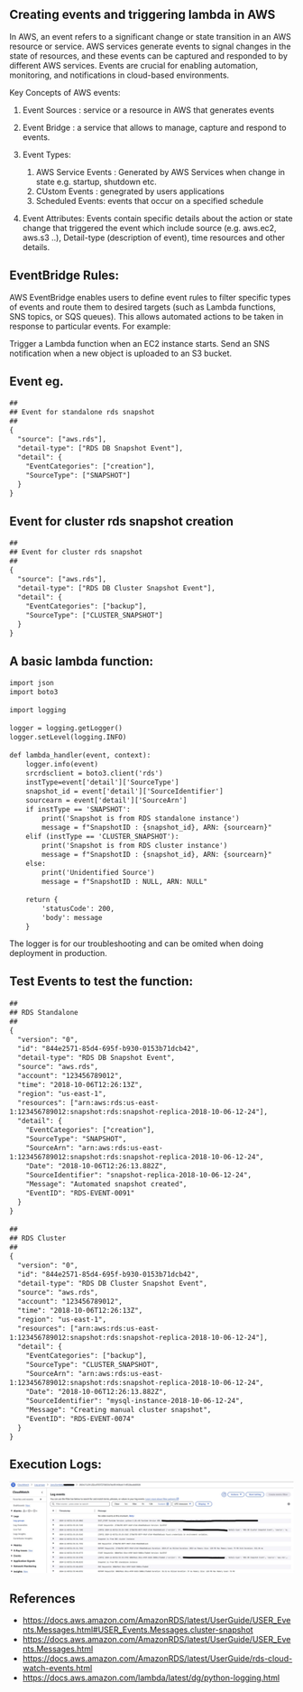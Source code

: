 ## Creating events and triggering lambda in AWS

In AWS, an event refers to a significant change or state transition in an AWS resource or service. AWS services generate events to signal changes in the state of resources, and these events can be captured and responded to by different AWS services. Events are crucial for enabling automation, monitoring, and notifications in cloud-based environments.

Key Concepts of AWS events:
1. Event Sources : service or a resource in AWS that generates events
2. Event Bridge : a service that allows to manage, capture and respond to events.
3. Event Types: 
	1. AWS Service Events : Generated by AWS Services when change in state e.g. startup, shutdown etc.
	1. CUstom Events : genegrated by users applications
	1. Scheduled Events: events that occur on a specified schedule 

4. Event Attributes: Events contain specific details about the action or state change that triggered the event which include source (e.g. aws.ec2, aws.s3 ..), Detail-type (description of event), time resources and other details.

## EventBridge Rules:
AWS EventBridge enables users to define event rules to filter specific types of events and route them to desired targets (such as Lambda functions, SNS topics, or SQS queues). This allows automated actions to be taken in response to particular events. For example:

Trigger a Lambda function when an EC2 instance starts.
Send an SNS notification when a new object is uploaded to an S3 bucket.  


## Event eg.
```
##
## Event for standalone rds snapshot
##
{
  "source": ["aws.rds"],
  "detail-type": ["RDS DB Snapshot Event"],
  "detail": {
    "EventCategories": ["creation"],
    "SourceType": ["SNAPSHOT"]
  }
}
```

## Event for cluster rds snapshot creation
```
##
## Event for cluster rds snapshot
##
{
  "source": ["aws.rds"],
  "detail-type": ["RDS DB Cluster Snapshot Event"],
  "detail": {
    "EventCategories": ["backup"],
    "SourceType": ["CLUSTER_SNAPSHOT"]
  }
}
```

## A basic lambda function:
```
import json
import boto3

import logging

logger = logging.getLogger()
logger.setLevel(logging.INFO)

def lambda_handler(event, context):
    logger.info(event)
    srcrdsclient = boto3.client('rds')
    instType=event['detail']['SourceType']
    snapshot_id = event['detail']['SourceIdentifier'] 
    sourcearn = event['detail']['SourceArn']
    if instType == 'SNAPSHOT':
        print('Snapshot is from RDS standalone instance')
        message = f"SnapshotID : {snapshot_id}, ARN: {sourcearn}"
    elif (instType == 'CLUSTER_SNAPSHOT'):
        print('Snapshot is from RDS cluster instance')
        message = f"SnapshotID : {snapshot_id}, ARN: {sourcearn}"
    else:
        print('Unidentified Source')
        message = f"SnapshotID : NULL, ARN: NULL"

    return {
        'statusCode': 200,
        'body': message
    }
```

The logger is for our troubleshooting and can be omited when doing deployment in production.

## Test Events to test the function:
```
##
## RDS Standalone
##
{
  "version": "0",
  "id": "844e2571-85d4-695f-b930-0153b71dcb42",
  "detail-type": "RDS DB Snapshot Event",
  "source": "aws.rds",
  "account": "123456789012",
  "time": "2018-10-06T12:26:13Z",
  "region": "us-east-1",
  "resources": ["arn:aws:rds:us-east-1:123456789012:snapshot:rds:snapshot-replica-2018-10-06-12-24"],
  "detail": {
    "EventCategories": ["creation"],
    "SourceType": "SNAPSHOT",
    "SourceArn": "arn:aws:rds:us-east-1:123456789012:snapshot:rds:snapshot-replica-2018-10-06-12-24",
    "Date": "2018-10-06T12:26:13.882Z",
    "SourceIdentifier": "snapshot-replica-2018-10-06-12-24",
    "Message": "Automated snapshot created",
    "EventID": "RDS-EVENT-0091"
  }
}

##
## RDS Cluster
##
{
  "version": "0",
  "id": "844e2571-85d4-695f-b930-0153b71dcb42",
  "detail-type": "RDS DB Cluster Snapshot Event",
  "source": "aws.rds",
  "account": "123456789012",
  "time": "2018-10-06T12:26:13Z",
  "region": "us-east-1",
  "resources": ["arn:aws:rds:us-east-1:123456789012:snapshot:rds:snapshot-replica-2018-10-06-12-24"],
  "detail": {
    "EventCategories": ["backup"],
    "SourceType": "CLUSTER_SNAPSHOT",
    "SourceArn": "arn:aws:rds:us-east-1:123456789012:snapshot:rds:snapshot-replica-2018-10-06-12-24",
    "Date": "2018-10-06T12:26:13.882Z",
    "SourceIdentifier": "mysql-instance-2018-10-06-12-24",
    "Message": "Creating manual cluster snapshot",
    "EventID": "RDS-EVENT-0074"
  }
}
```

## Execution Logs:
![execution log](imgs/img1.jpg)

## References
* https://docs.aws.amazon.com/AmazonRDS/latest/UserGuide/USER_Events.Messages.html#USER_Events.Messages.cluster-snapshot
* https://docs.aws.amazon.com/AmazonRDS/latest/UserGuide/USER_Events.Messages.html
* https://docs.aws.amazon.com/AmazonRDS/latest/UserGuide/rds-cloud-watch-events.html
* https://docs.aws.amazon.com/lambda/latest/dg/python-logging.html
